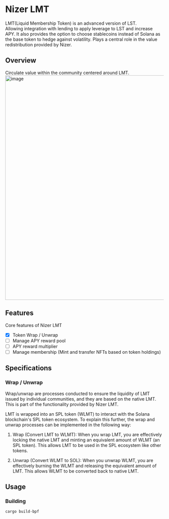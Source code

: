 # Nizer LMT
LMT(Liquid Membership Token) is an advanced version of LST.  
Allowing integration with lending to apply leverage to LST and increase APY. It also provides the option to choose stablecoins instead of Solana as the base token to hedge against volatility. Plays a central role in the value redistribution provided by Nizer.

## Overview
Circulate value within the community centered around LMT.
<img width="713" alt="image" src="https://github.com/user-attachments/assets/369faa5e-4cd4-4358-87e2-2873d856bd6e">


## Features
Core features of Nizer LMT
- [x] Token Wrap / Unwrap
- [ ] Manage APY reward pool
- [ ] APY reward multiplier
- [ ] Manage membership (Mint and transfer NFTs based on token holdings)

## Specifications
### Wrap / Unwrap
Wrap/unwrap are processes conducted to ensure the liquidity of LMT issued by individual communities, and they are based on the native LMT.
This is part of the functionality provided by Nizer LMT.

LMT is wrapped into an SPL token (WLMT) to interact with the Solana blockchain's SPL token ecosystem.
To explain this further, the wrap and unwrap processes can be implemented in the following way:

1. Wrap (Convert LMT to WLMT):
When you wrap LMT, you are effectively locking the native LMT and minting an equivalent amount of WLMT (an SPL token). This allows LMT to be used in the SPL ecosystem like other tokens.

2. Unwrap (Convert WLMT to SOL):
When you unwrap WLMT, you are effectively burning the WLMT and releasing the equivalent amount of LMT. This allows WLMT to be converted back to native LMT.

## Usage

### Building

```bash
cargo build-bpf
```
